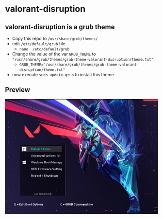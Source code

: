# valorant-disruption
## valorant-disruption is a grub theme
- Copy this repo to `/usr/share/grub/themes/`
- edit ` /etc/default/grub ` file
    - `nano  /etc/default/grub `
- Change the value of the var `GRUB_THEME` to `"/usr/share/grub/themes/grub-theme-valorant-disruption/theme.txt"` 
    - ```GRUB_THEME="/usr/share/grub/themes/grub-theme-valorant-disruption/theme.txt"```
- now execute `sudo update-grub` to install this theme

## Preview
![Valorant-disruption-grub-preview](grub_preview.png)
